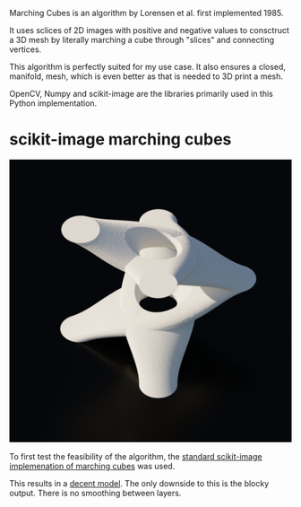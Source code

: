 Marching Cubes is an algorithm by Lorensen et al. first implemented 1985.

It uses sclices of 2D images with positive and negative values to consctruct a 3D mesh by literally marching a cube through "slices" and connecting vertices.

This algorithm is perfectly suited for my use case. It also ensures a closed, manifold, mesh, which is even better as that is needed to 3D print a mesh.

OpenCV, Numpy and scikit-image are the libraries primarily used in this Python implementation.

# scikit-image marching cubes

![scikit-image result](./marchingcubes_01.png)

To first test the feasibility of the algorithm, the [standard scikit-image implemenation of marching cubes](https://scikit-image.org/docs/stable/api/skimage.measure.html#skimage.measure.marching_cubes) was used.

This results in a [decent model](./marchingcube_01.stl). The only downside to this is the blocky output. There is no smoothing between layers.